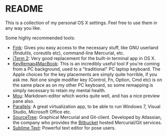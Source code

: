 README
======

This is a collection of my personal OS X settings. Feel free to use them in any way you like.

Some highly recommended tools:

- [Fink](http://sourceforge.net/projects/fink/): Gives you easy access to the necessary stuff, like GNU userland (findutils, coreutils etc), command-line Mercurial, etc.
- [iTerm 2](http://www.iterm2.com): Very good replacement for the built-in terminal app in OS X.
- [KeyRemap4MacBook](http://pqrs.org/macosx/keyremap4macbook/): This is an incredibly useful tool if you're coming from a PC background, used to a "traditional" PC laptop keyboard. The Apple choices for the key placements are simply quite horrible, if you ask me. Not one single modifier key (Control, Fn, Option, Cmd etc) is on the same place as on my other PC keyboard, so some remapping is simply necessary to retain my mental health.
- [Mou](http://mouapp.com/): Markdown-editor which works quite well, and has a nice preview pane also.
- [Parallels](http://www.parallels.com): A great virtualization app, to be able to run Windows 7, Visual Studio, Microsoft Office etc.
- [SourceTree](http://www.sourcetreeapp.com/): Graphical Mercurial and Git-client. Developed by Atlassian, the company who provides the [Bitbucket](http://www.bitbucket.org) hosted Mercurial/Git services.
- [Sublime Text](http://www.sublimetext.com): Powerful text editor for pose users.

